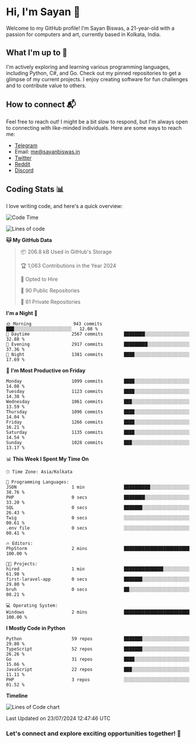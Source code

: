 # Hi, I'm Sayan 👋

Welcome to my GitHub profile! I'm Sayan Biswas, a 21-year-old with a passion for computers and art, currently based in Kolkata, India.

## What I'm up to 🚀

I'm actively exploring and learning various programming languages, including Python, C#, and Go. Check out my pinned repositories to get a glimpse of my current projects. I enjoy creating software for fun challenges and to contribute value to others.

## How to connect 📬

Feel free to reach out! I might be a bit slow to respond, but I'm always open to connecting with like-minded individuals. Here are some ways to reach me:

- [Telegram](https://t.me/dank_as_fuck)
- Email: [me@sayanbiswas.in](mailto:me@sayanbiswas.in)
- [Twitter](https://twitter.com/TheDankDel)
- [Reddit](https://www.reddit.com/user/dank_as_fuck_/)
- [Discord](https://discordapp.com/users/506536929152466945)

## Coding Stats 📊

I love writing code, and here's a quick overview:

<!--START_SECTION:waka-->
![Code Time](http://img.shields.io/badge/Code%20Time-1%2C651%20hrs%2052%20mins-blue)

![Lines of code](https://img.shields.io/badge/From%20Hello%20World%20I%27ve%20Written-5.8%20million%20lines%20of%20code-blue)

**🐱 My GitHub Data** 

> 📦 206.8 kB Used in GitHub's Storage 
 > 
> 🏆 1,063 Contributions in the Year 2024
 > 
> 💼 Opted to Hire
 > 
> 📜 90 Public Repositories 
 > 
> 🔑 61 Private Repositories 
 > 
**I'm a Night 🦉** 

```text
🌞 Morning                943 commits         ███░░░░░░░░░░░░░░░░░░░░░░   12.08 % 
🌆 Daytime                2567 commits        ████████░░░░░░░░░░░░░░░░░   32.88 % 
🌃 Evening                2917 commits        █████████░░░░░░░░░░░░░░░░   37.36 % 
🌙 Night                  1381 commits        ████░░░░░░░░░░░░░░░░░░░░░   17.69 % 
```
📅 **I'm Most Productive on Friday** 

```text
Monday                   1099 commits        ████░░░░░░░░░░░░░░░░░░░░░   14.08 % 
Tuesday                  1123 commits        ████░░░░░░░░░░░░░░░░░░░░░   14.38 % 
Wednesday                1061 commits        ███░░░░░░░░░░░░░░░░░░░░░░   13.59 % 
Thursday                 1096 commits        ████░░░░░░░░░░░░░░░░░░░░░   14.04 % 
Friday                   1266 commits        ████░░░░░░░░░░░░░░░░░░░░░   16.21 % 
Saturday                 1135 commits        ████░░░░░░░░░░░░░░░░░░░░░   14.54 % 
Sunday                   1028 commits        ███░░░░░░░░░░░░░░░░░░░░░░   13.17 % 
```


📊 **This Week I Spent My Time On** 

```text
🕑︎ Time Zone: Asia/Kolkata

💬 Programming Languages: 
JSON                     1 min               ██████████░░░░░░░░░░░░░░░   38.76 % 
PHP                      0 secs              ████████░░░░░░░░░░░░░░░░░   33.20 % 
SQL                      0 secs              ███████░░░░░░░░░░░░░░░░░░   26.43 % 
Twig                     0 secs              ░░░░░░░░░░░░░░░░░░░░░░░░░   00.61 % 
.env file                0 secs              ░░░░░░░░░░░░░░░░░░░░░░░░░   00.41 % 

🔥 Editors: 
PhpStorm                 2 mins              █████████████████████████   100.00 % 

🐱‍💻 Projects: 
hired                    1 min               ███████████████░░░░░░░░░░   61.98 % 
first-laravel-app        0 secs              ███████░░░░░░░░░░░░░░░░░░   29.80 % 
bruh                     0 secs              ██░░░░░░░░░░░░░░░░░░░░░░░   08.21 % 

💻 Operating System: 
Windows                  2 mins              █████████████████████████   100.00 % 
```

**I Mostly Code in Python** 

```text
Python                   59 repos            ███████░░░░░░░░░░░░░░░░░░   29.80 % 
TypeScript               52 repos            ███████░░░░░░░░░░░░░░░░░░   26.26 % 
Go                       31 repos            ████░░░░░░░░░░░░░░░░░░░░░   15.66 % 
JavaScript               22 repos            ███░░░░░░░░░░░░░░░░░░░░░░   11.11 % 
PHP                      3 repos             ░░░░░░░░░░░░░░░░░░░░░░░░░   01.52 % 
```



**Timeline**

![Lines of Code chart](https://raw.githubusercontent.com/Dank-del/Dank-del/main/assets/bar_graph.png)


 Last Updated on 23/07/2024 12:47:46 UTC
<!--END_SECTION:waka-->

### Let's connect and explore exciting opportunities together! 🚀
